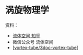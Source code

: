 # 涡旋物理学

资料：
- [流体空间 知乎](https://www.zhihu.com/people/fluid_space)
- 微信公众号 流体空间
- [[vortex-tube/3doc-vortex-tube]]


[//begin]: # "Autogenerated link references for markdown compatibility"
[vortex-tube/3doc-vortex-tube]: vortex-tube/3doc-vortex-tube.md "涡流管制冷"
[//end]: # "Autogenerated link references"